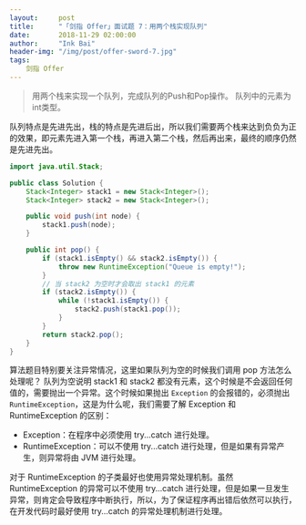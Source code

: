 ```yaml
---
layout:     post
title:      "「剑指 Offer」面试题 7：用两个栈实现队列"
date:       2018-11-29 02:00:00
author:     "Ink Bai"
header-img: "/img/post/offer-sword-7.jpg"
tags:
    剑指 Offer
---
```


> 用两个栈来实现一个队列，完成队列的Push和Pop操作。 队列中的元素为int类型。

队列特点是先进先出，栈的特点是先进后出，所以我们需要两个栈来达到负负为正的效果，即元素先进入第一个栈，再进入第二个栈，然后再出来，最终的顺序仍然是先进先出。

```java
import java.util.Stack;

public class Solution {
    Stack<Integer> stack1 = new Stack<Integer>();
    Stack<Integer> stack2 = new Stack<Integer>();

    public void push(int node) {
        stack1.push(node);
    }

    public int pop() {
        if (stack1.isEmpty() && stack2.isEmpty()) {
            throw new RuntimeException("Queue is empty!");
        }
        // 当 stack2 为空时才会取出 stack1 的元素
        if (stack2.isEmpty()) {
            while (!stack1.isEmpty()) {
                stack2.push(stack1.pop());
            }
        }
        return stack2.pop();
    }
}
```

算法题目特别要关注异常情况，这里如果队列为空的时候我们调用 pop 方法怎么处理呢？
队列为空说明 stack1 和 stack2 都没有元素，这个时候是不会返回任何值的，需要抛出一个异常。这个时候如果抛出 `Exception` 的会报错的，必须抛出 `RuntimeException`，这是为什么呢，我们需要了解 Exception 和 RuntimeException 的区别：

- Exception：在程序中必须使用 try...catch 进行处理。
- RuntimeException：可以不使用 try...catch 进行处理，但是如果有异常产生，则异常将由 JVM 进行处理。

对于 RuntimeException 的子类最好也使用异常处理机制。虽然 RuntimeException 的异常可以不使用 try...catch 进行处理，但是如果一旦发生异常，则肯定会导致程序中断执行，所以，为了保证程序再出错后依然可以执行，在开发代码时最好使用 try...catch 的异常处理机制进行处理。
